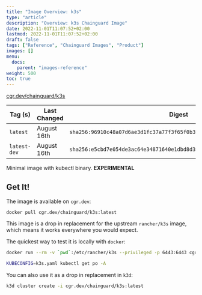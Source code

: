```yaml
---
title: "Image Overview: k3s"
type: "article"
description: "Overview: k3s Chainguard Image"
date: 2022-11-01T11:07:52+02:00
lastmod: 2022-11-01T11:07:52+02:00
draft: false
tags: ["Reference", "Chainguard Images", "Product"]
images: []
menu:
  docs:
    parent: "images-reference"
weight: 500
toc: true
---
```


[cgr.dev/chainguard/k3s](https://github.com/chainguard-images/images/tree/main/images/k3s)

| Tag (s)       | Last Changed | Digest                                                                    |
|---------------|--------------|---------------------------------------------------------------------------|
|  `latest`     | August 16th  | `sha256:96910c48a07d6ae3d1fc37a77f3f65f0b3df86db44dfb24d3f467f2e92b0ef96` |
|  `latest-dev` | August 16th  | `sha256:e5cbd7e054de3ac64e34871640e1dbd8d3c13e3b2e573450590865d77d592d45` |



Minimal image with kubectl binary. **EXPERIMENTAL**

## Get It!

The image is available on `cgr.dev`:

```
docker pull cgr.dev/chainguard/k3s:latest
```

This image is a drop in replacement for the upstream `rancher/k3s` image, which means it works everywhere you would expect.

The quickest way to test it is locally with `docker`:

```bash
docker run --rm -v `pwd`:/etc/rancher/k3s --privileged -p 6443:6443 cgr.dev/chainguard/k3s:latest

KUBECONFIG=k3s.yaml kubectl get po -A
```

You can also use it as a drop in replacement in `k3d`:

```bash
k3d cluster create -i cgr.dev/chainguard/k3s:latest
```

